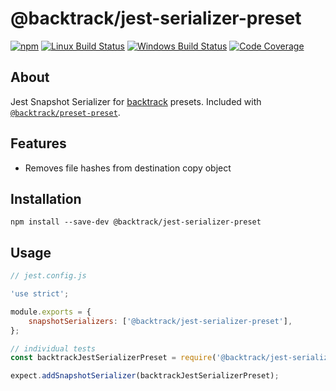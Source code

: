 # @backtrack/jest-serializer-preset

[![npm](https://img.shields.io/npm/v/@backtrack/jest-serializer-preset.svg?label=npm%20version)](https://www.npmjs.com/package/@backtrack/jest-serializer-preset)
[![Linux Build Status](https://img.shields.io/circleci/project/github/chrisblossom/backtrack-jest-serializer-preset/master.svg?label=linux%20build)](https://circleci.com/gh/chrisblossom/backtrack-jest-serializer-preset/tree/master)
[![Windows Build Status](https://img.shields.io/appveyor/ci/chrisblossom/backtrack-jest-serializer-preset/master.svg?label=windows%20build)](https://ci.appveyor.com/project/chrisblossom/backtrack-jest-serializer-preset/branch/master)
[![Code Coverage](https://img.shields.io/codecov/c/github/chrisblossom/backtrack-jest-serializer-preset/master.svg)](https://codecov.io/gh/chrisblossom/backtrack-jest-serializer-preset/branch/master)

## About

Jest Snapshot Serializer for [backtrack](https://github.com/chrisblossom/backtrack) presets. Included with [`@backtrack/preset-preset`](https://github.com/chrisblossom/backtrack-preset-preset).

## Features

-   Removes file hashes from destination copy object

## Installation

`npm install --save-dev @backtrack/jest-serializer-preset`

## Usage

```js
// jest.config.js

'use strict';

module.exports = {
    snapshotSerializers: ['@backtrack/jest-serializer-preset'],
};
```

```js
// individual tests
const backtrackJestSerializerPreset = require('@backtrack/jest-serializer-preset');

expect.addSnapshotSerializer(backtrackJestSerializerPreset);
```
